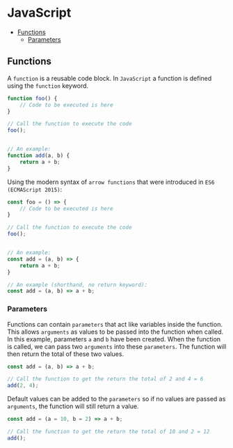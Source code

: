 # JavaScript

+ [Functions](#functions)
    + [Parameters](#parameters)

## Functions
A `function` is a reusable code block. In `JavaScript` a function is defined using the `function` keyword.

```javascript
function foo() {
    // Code to be executed is here
}

// Call the function to execute the code
foo();


// An example:
function add(a, b) {
    return a + b;
}
```

Using the modern syntax of `arrow functions` that were introduced in `ES6 (ECMAScript 2015)`:

```javascript
const foo = () => {
    // Code to be executed is here
}

// Call the function to execute the code
foo();


// An example:
const add = (a, b) => {
    return a + b;
}

// An example (shorthand, no return keyword):
const add = (a, b) => a + b;
```

### Parameters
Functions can contain `parameters` that act like variables inside the function. This allows `arguments` as values to be passed into the function when called. In this example, parameters `a` and `b` have been created. When the function is called, we can pass two `arguments` into these `parameters`. The function will then return the total of these two values.

```javascript
const add = (a, b) => a + b;

// Call the function to get the return the total of 2 and 4 = 6
add(2, 4);
```

Default values can be added to the `parameters` so if no values are passed as `arguments`, the function will still return a value.

```javascript
const add = (a = 10, b = 2) => a + b;

// Call the function to get the return the total of 10 and 2 = 12
add();
```
